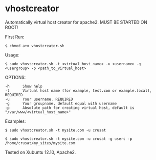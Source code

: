vhostcreator
============

Automatically virtual host creator for apache2. MUST BE STARTED ON ROOT!

First Run:

    $ chmod a+x vhostcreator.sh

Usage:

    $ sudo vhostcreator.sh -t <virtual_host_name> -u <username> -g <usergroup> -p <path_to_virtual_host>

OPTIONS:

    -h      Show help
    -t      Virtual host name (for example, test.com or example.local), REQUIRED
    -u      Your username, REQUIRED
    -g      Your groupname, default equal with username
    -p      Absolute path for creating virtual host, default is "/var/www/<virtual_host_name>"

Examples:

    $ sudo vhostcreator.sh -t mysite.com -u crusat

    $ sudo vhostcreator.sh -t mysite.com -u crusat -g users -p /home/crusat/my_sites/mysite.com

Tested on Xubuntu 12.10, Apache2.